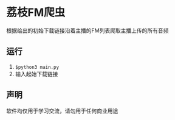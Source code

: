 # 荔枝FM爬虫

根据给出的初始下载链接沿着主播的FM列表爬取主播上传的所有音频


## 运行

1. `$python3 main.py`
2. 输入起始下载链接

## 声明

软件均仅用于学习交流，请勿用于任何商业用途
